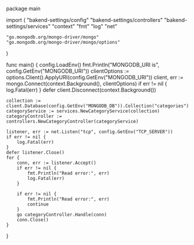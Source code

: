 package main

import (
	"bakend-settings/config"
	"bakend-settings/controllers"
	"bakend-settings/services"
	"context"
	"fmt"
	"log"
	"net"

	"go.mongodb.org/mongo-driver/mongo"
	"go.mongodb.org/mongo-driver/mongo/options"
)

func main() {
	config.LoadEnv()
	fmt.Println("MONGODB_URI is", config.GetEnv("MONGODB_URI"))
	clientOptions := options.Client().ApplyURI(config.GetEnv("MONGODB_URI"))
	client, err := mongo.Connect(context.Background(), clientOptions)
	if err != nil {
		log.Fatal(err)
	}
	defer client.Disconnect(context.Background())

	collection := client.Database(config.GetEnv("MONGODB_DB")).Collection("categories")
	categoryService := services.NewCategoryService(collection)
	categoryController := controllers.NewCategoryController(categoryService)

	listener, err := net.Listen("tcp", config.GetEnv("TCP_SERVER"))
	if err != nil {
		log.Fatal(err)
	}
	defer listener.Close()
	for {
		conn, err := listener.Accept()
		if err != nil {
			fmt.Println("Read error:", err)
			log.Fatal(err)
		} 
	 
		if err != nil {
			fmt.Println("Read error:", err)
			continue
		}
		go categoryController.Handle(conn)
		conn.Close()
	}
}
